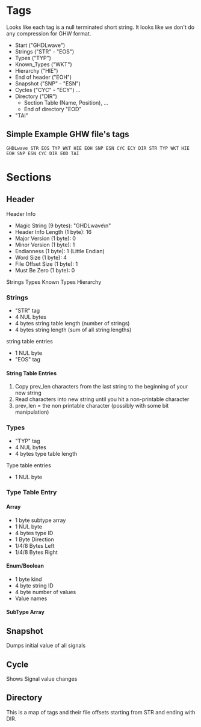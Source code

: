 # Tags
Looks like each tag is a null terminated short string. It looks like we don't do any compression for GHW format.

* Start ("GHDLwave")
* Strings ("STR" - "EOS")
* Types ("TYP")
* Known_Types ("WKT")
* Hierarchy ("HIE")
* End of header ("EOH")
* Snapshot ("SNP" - "ESN")
* Cycles ("CYC" - "ECY") ...
* Directory ("DIR")
  * Section Table (Name, Position), ...
  * End of directory "EOD"
* "TAI"
  
## Simple Example GHW file's tags
`
GHDLwave STR EOS TYP WKT HIE EOH SNP ESN CYC ECY DIR STR TYP WKT HIE EOH SNP ESN CYC DIR EOD TAI
`
# Sections

## Header

Header Info
* Magic String (9 bytes): "GHDLwave\n"
* Header Info Length (1 byte): 16
* Major Version (1 byte): 0
* Minor Version (1 byte): 1
* Endianness (1 byte): 1 (Little Endian)
* Word Size (1 byte): 4
* File Offset Size (1 byte): 1
* Must Be Zero (1 byte): 0

Strings
Types
Known Types
Hierarchy

### Strings
* "STR" tag
* 4 NUL bytes
* 4 bytes string table length (number of strings)
* 4 bytes string length (sum of all string lengths)

string table entries
* 1 NUL byte
* "EOS" tag

#### String Table Entries
1. Copy prev_len characters from the last string to the beginning of your new string
2. Read characters into new string until you hit a non-printable character
3. prev_len = the non printable character (possibly with some bit manipulation)

### Types
* "TYP" tag
* 4 NUL bytes
* 4 bytes type table length

Type table entries
* 1 NUL byte

### Type Table Entry

#### Array
* 1 byte subtype array
* 1 NUL byte
* 4 bytes type ID
* 1 Byte Direction
* 1/4/8 Bytes Left
* 1/4/8 Bytes Right

#### Enum/Boolean
 * 1 byte kind
 * 4 byte string ID
 * 4 byte number of values
 * Value names

#### SubType Array


 
 



## Snapshot
Dumps initial value of all signals

## Cycle
Shows Signal value changes

## Directory
This is a map of tags and their file offsets starting from STR and ending with DIR.
